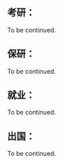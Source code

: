 ## 考研：

To be continued.

## 保研：

To be continued.
  
## 就业：

To be continued.

## 出国：

To be continued.
